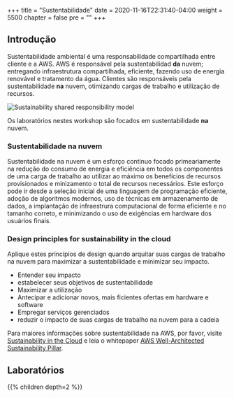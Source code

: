 +++
title = "Sustentabilidade"
date = 2020-11-16T22:31:40-04:00
weight = 5500
chapter = false
pre = ""
+++

## Introdução
Sustentabilidade ambiental é uma responsabilidade compartilhada entre cliente e a AWS. AWS é responsável pela sustentabilidad **da** nuvem; entregando infraestrutura compartilhada, eficiente, fazendo uso de energia renovável e tratamento da água. Clientes são responsáveis pela sustentabilidade **na** nuvem, otimizando cargas de trabalho e utilização de recursos.

![Sustainability shared responsibility model](/Sustainability/images/sustainability_shared_responsibility.svg)

Os laboratórios nestes workshop são focados em sustentabilidade **na** nuvem.

### Sustentabilidade na nuvem
Sustentabilidade na nuvem é um esforço contínuo focado primeariamente na redução do consumo de energia e eficiência em todos os componentes de uma carga de trabalho ao utilizar ao máximo os benefícios de recursos provisionados e minizamento o total de recursos necessários. Este esforço pode ir desde a seleção inicial de uma linguagem de programação eficiente, adoção de algoritmos modernos, uso de técnicas em armazenamento de dados, a implantação de infraestrura computacional de forma eficiente e no tamanho correto, e minimizando o uso de exigências em hardware dos usuários finais.

### Design principles for sustainability in the cloud
Aplique estes princípios de design quando arquitar suas cargas de trabalho na nuvem para maximizar a sustentabilidade e minimizar seu impacto.
* Entender seu impacto
* estabelecer seus objetivos de sustentabilidade
* Maximizar a utilização
* Antecipar e adicionar novos, mais ficientes ofertas em hardware e software
* Empregar serviços gerenciados
* reduzir o impacto de suas cargas de trabalho na nuvem para a cadeia

Para maiores informações sobre sustentabilidade na AWS, por favor, visite  [Sustainability in the Cloud](https://sustainability.aboutamazon.com/environment/the-cloud) e leia o whitepaper [AWS Well-Architected Sustainability Pillar](https://docs.aws.amazon.com/wellarchitected/latest/sustainability-pillar/sustainability-pillar.html).

## Laboratórios
{{% children depth=2 %}}

